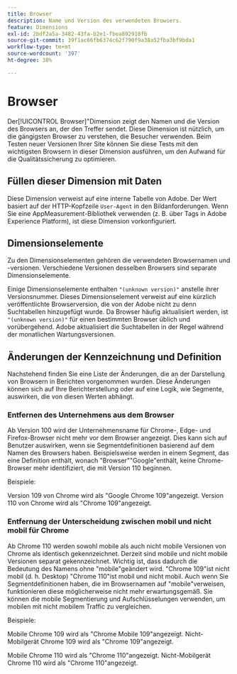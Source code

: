 ```yaml
---
title: Browser
description: Name und Version des verwendeten Browsers.
feature: Dimensions
exl-id: 2bdf2a5a-3482-43fa-b2e1-fbea892918fb
source-git-commit: 39f1ac66fb6374c62f790f9a38a52fba3bf9bda1
workflow-type: tm+mt
source-wordcount: '397'
ht-degree: 38%

---
```


# Browser

Der[!UICONTROL Browser]&quot;Dimension zeigt den Namen und die Version des Browsers an, der den Treffer sendet. Diese Dimension ist nützlich, um die gängigsten Browser zu verstehen, die Besucher verwenden. Beim Testen neuer Versionen Ihrer Site können Sie diese Tests mit den wichtigsten Browsern in dieser Dimension ausführen, um den Aufwand für die Qualitätssicherung zu optimieren.

## Füllen dieser Dimension mit Daten

Diese Dimension verweist auf eine interne Tabelle von Adobe. Der Wert basiert auf der HTTP-Kopfzeile `User-Agent` in den Bildanforderungen. Wenn Sie eine AppMeasurement-Bibliothek verwenden (z. B. über Tags in Adobe Experience Platform), ist diese Dimension vorkonfiguriert.

## Dimensionselemente

Zu den Dimensionselementen gehören die verwendeten Browsernamen und -versionen. Verschiedene Versionen desselben Browsers sind separate Dimensionselemente.

Einige Dimensionselemente enthalten `"(unknown version)"` anstelle ihrer Versionsnummer. Dieses Dimensionselement verweist auf eine kürzlich veröffentlichte Browserversion, die von der Adobe nicht zu denn Suchtabellen hinzugefügt wurde. Da Browser häufig aktualisiert werden, ist `"(unknown version)"` für einen bestimmten Browser üblich und vorübergehend. Adobe aktualisiert die Suchtabellen in der Regel während der monatlichen Wartungsversionen.

## Änderungen der Kennzeichnung und Definition

Nachstehend finden Sie eine Liste der Änderungen, die an der Darstellung von Browsern in Berichten vorgenommen wurden. Diese Änderungen können sich auf Ihre Berichterstellung oder auf eine Logik, wie Segmente, auswirken, die von diesen Werten abhängt.

### Entfernen des Unternehmens aus dem Browser

Ab Version 100 wird der Unternehmensname für Chrome-, Edge- und Firefox-Browser nicht mehr vor dem Browser angezeigt. Dies kann sich auf Benutzer auswirken, wenn sie Segmentdefinitionen basierend auf dem Namen des Browsers haben. Beispielsweise werden in einem Segment, das eine Definition enthält, wonach &quot;Browser&quot;&quot;Google&quot;enthält, keine Chrome-Browser mehr identifiziert, die mit Version 110 beginnen.

Beispiele:

Version 109 von Chrome wird als &quot;Google Chrome 109&quot;angezeigt.
Version 110 von Chrome wird als &quot;Chrome 109&quot;angezeigt.

### Entfernung der Unterscheidung zwischen mobil und nicht mobil für Chrome

Ab Chrome 110 werden sowohl mobile als auch nicht mobile Versionen von Chrome als identisch gekennzeichnet. Derzeit sind mobile und nicht mobile Versionen separat gekennzeichnet. Wichtig ist, dass dadurch die Bedeutung des Namens ohne &quot;mobile&quot;geändert wird. &quot;Chrome 109&quot;ist nicht mobil (d. h. Desktop) &quot;Chrome 110&quot;ist mobil und nicht mobil. Auch wenn Sie Segmentdefinitionen haben, die im Browsernamen auf &quot;mobile&quot;verweisen, funktionieren diese möglicherweise nicht mehr erwartungsgemäß. Sie können die mobile Segmentierung und Aufschlüsselungen verwenden, um mobilen mit nicht mobilem Traffic zu vergleichen.

Beispiele:

Mobile Chrome 109 wird als &quot;Chrome Mobile 109&quot;angezeigt.
Nicht-Mobilgerät Chrome 109 wird als &quot;Chrome 109&quot;angezeigt.

Mobile Chrome 110 wird als &quot;Chrome 110&quot;angezeigt.
Nicht-Mobilgerät Chrome 110 wird als &quot;Chrome 110&quot;angezeigt.
